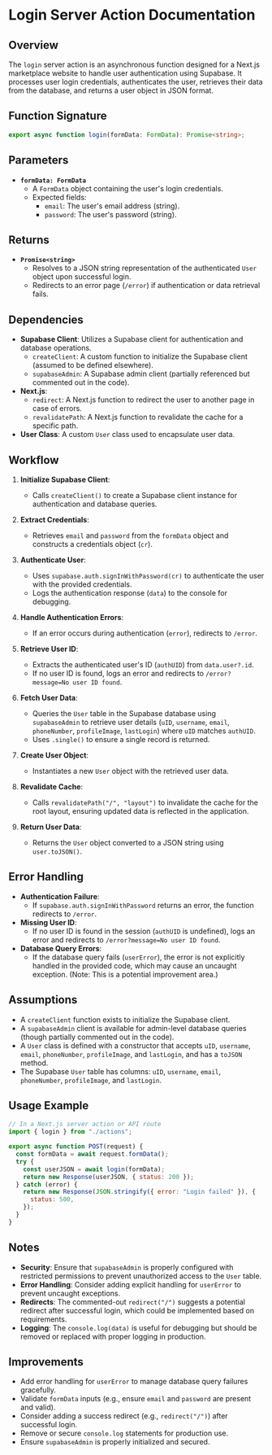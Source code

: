 # Login Server Action Documentation

## Overview

The `login` server action is an asynchronous function designed for a Next.js marketplace website to handle user authentication using Supabase. It processes user login credentials, authenticates the user, retrieves their data from the database, and returns a user object in JSON format.

## Function Signature

```typescript
export async function login(formData: FormData): Promise<string>;
```

## Parameters

- **`formData: FormData`**
  - A `FormData` object containing the user's login credentials.
  - Expected fields:
    - `email`: The user's email address (string).
    - `password`: The user's password (string).

## Returns

- **`Promise<string>`**
  - Resolves to a JSON string representation of the authenticated `User` object upon successful login.
  - Redirects to an error page (`/error`) if authentication or data retrieval fails.

## Dependencies

- **Supabase Client**: Utilizes a Supabase client for authentication and database operations.
  - `createClient`: A custom function to initialize the Supabase client (assumed to be defined elsewhere).
  - `supabaseAdmin`: A Supabase admin client (partially referenced but commented out in the code).
- **Next.js**:
  - `redirect`: A Next.js function to redirect the user to another page in case of errors.
  - `revalidatePath`: A Next.js function to revalidate the cache for a specific path.
- **User Class**: A custom `User` class used to encapsulate user data.

## Workflow

1. **Initialize Supabase Client**:

   - Calls `createClient()` to create a Supabase client instance for authentication and database queries.

2. **Extract Credentials**:

   - Retrieves `email` and `password` from the `formData` object and constructs a credentials object (`cr`).

3. **Authenticate User**:

   - Uses `supabase.auth.signInWithPassword(cr)` to authenticate the user with the provided credentials.
   - Logs the authentication response (`data`) to the console for debugging.

4. **Handle Authentication Errors**:

   - If an error occurs during authentication (`error`), redirects to `/error`.

5. **Retrieve User ID**:

   - Extracts the authenticated user's ID (`authUID`) from `data.user?.id`.
   - If no user ID is found, logs an error and redirects to `/error?message=No user ID found`.

6. **Fetch User Data**:

   - Queries the `User` table in the Supabase database using `supabaseAdmin` to retrieve user details (`uID`, `username`, `email`, `phoneNumber`, `profileImage`, `lastLogin`) where `uID` matches `authUID`.
   - Uses `.single()` to ensure a single record is returned.

7. **Create User Object**:

   - Instantiates a new `User` object with the retrieved user data.

8. **Revalidate Cache**:

   - Calls `revalidatePath("/", "layout")` to invalidate the cache for the root layout, ensuring updated data is reflected in the application.

9. **Return User Data**:

   - Returns the `User` object converted to a JSON string using `user.toJSON()`.

## Error Handling

- **Authentication Failure**:
  - If `supabase.auth.signInWithPassword` returns an error, the function redirects to `/error`.
- **Missing User ID**:
  - If no user ID is found in the session (`authUID` is undefined), logs an error and redirects to `/error?message=No user ID found`.
- **Database Query Errors**:
  - If the database query fails (`userError`), the error is not explicitly handled in the provided code, which may cause an uncaught exception. (Note: This is a potential improvement area.)

## Assumptions

- A `createClient` function exists to initialize the Supabase client.
- A `supabaseAdmin` client is available for admin-level database queries (though partially commented out in the code).
- A `User` class is defined with a constructor that accepts `uID`, `username`, `email`, `phoneNumber`, `profileImage`, and `lastLogin`, and has a `toJSON` method.
- The Supabase `User` table has columns: `uID`, `username`, `email`, `phoneNumber`, `profileImage`, and `lastLogin`.

## Usage Example

```javascript
// In a Next.js server action or API route
import { login } from "./actions";

export async function POST(request) {
  const formData = await request.formData();
  try {
    const userJSON = await login(formData);
    return new Response(userJSON, { status: 200 });
  } catch (error) {
    return new Response(JSON.stringify({ error: "Login failed" }), {
      status: 500,
    });
  }
}
```

## Notes

- **Security**: Ensure that `supabaseAdmin` is properly configured with restricted permissions to prevent unauthorized access to the `User` table.
- **Error Handling**: Consider adding explicit handling for `userError` to prevent uncaught exceptions.
- **Redirects**: The commented-out `redirect("/")` suggests a potential redirect after successful login, which could be implemented based on requirements.
- **Logging**: The `console.log(data)` is useful for debugging but should be removed or replaced with proper logging in production.

## Improvements

- Add error handling for `userError` to manage database query failures gracefully.
- Validate `formData` inputs (e.g., ensure `email` and `password` are present and valid).
- Consider adding a success redirect (e.g., `redirect("/")`) after successful login.
- Remove or secure `console.log` statements for production use.
- Ensure `supabaseAdmin` is properly initialized and secured.
